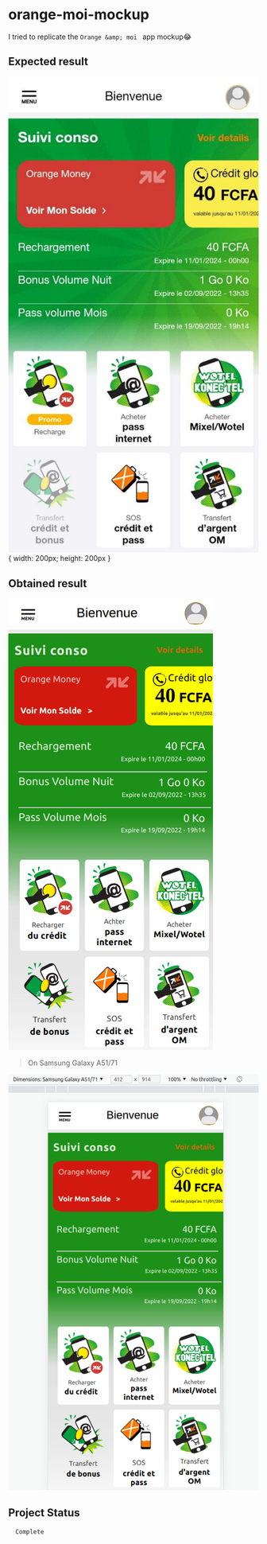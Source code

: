 # orange-moi-mockup
I tried to replicate the `Orange &amp; moi ` app mockup😂

## Expected result 
![OM model](images/OM_model.png){ width: 200px; height: 200px }

## Obtained result 
![OM mockup](images/OM_mockup1.png)

> On Samsung Galaxy A51/71

![OM mockup](images/OM_mockup2.png)

## Project Status 
      Complete 

